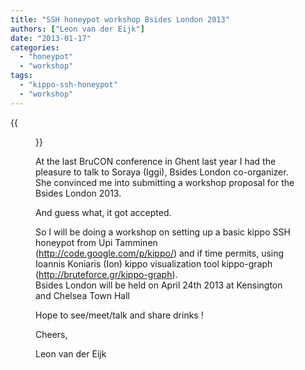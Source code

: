 ```yaml
---
title: "SSH honeypot workshop Bsides London 2013"
authors: ["Leon van der Eijk"]
date: "2013-01-17"
categories: 
  - "honeypot"
  - "workshop"
tags: 
  - "kippo-ssh-honeypot"
  - "workshop"
---
```

{{<figure src="images/banner.png" alt="Banner" width="50%">}}

At the last BruCON conference in Ghent last year I had the pleasure to talk to Soraya (Iggi), Bsides London co-organizer. She convinced me into submitting a workshop proposal for the Bsides London 2013. 
  
And guess what, it got accepted.  
  
So I will be doing a workshop on setting up a basic kippo SSH honeypot from Upi Tamminen (http://code.google.com/p/kippo/) and if time permits, using Ioannis Koniaris (Ion) kippo visualization tool kippo-graph (http://bruteforce.gr/kippo-graph).  
Bsides London will be held on April 24th 2013 at Kensington and Chelsea Town Hall  
  
Hope to see/meet/talk and share drinks !  
  
Cheers,  
  
Leon van der Eijk
